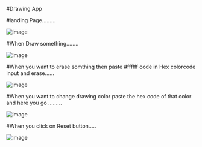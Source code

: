 #Drawing App

#landing Page.........

![image](https://user-images.githubusercontent.com/81670997/169639129-5cb35d07-e773-4c7a-9e57-7d021833ccaf.png)

#When Draw something........

![image](https://user-images.githubusercontent.com/81670997/169639188-1836f4b2-753f-4167-b53c-4ee54a766f46.png)

#When you want to erase somthing then paste #ffffff code in Hex colorcode input and erase......

![image](https://user-images.githubusercontent.com/81670997/169639250-8b1c723a-48a8-43de-985f-f0a621730e1a.png)

#When you want to change drawing color paste the hex code of that color and here you go .........

![image](https://user-images.githubusercontent.com/81670997/169639672-e224b9d1-8af6-450a-8bbf-b1e59052ceaf.png)

#When you click on Reset button.....

![image](https://user-images.githubusercontent.com/81670997/169639129-5cb35d07-e773-4c7a-9e57-7d021833ccaf.png)
